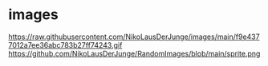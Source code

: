 # images
https://raw.githubusercontent.com/NikoLausDerJunge/images/main/f9e4377012a7ee36abc783b27ff74243.gif
https://github.com/NikoLausDerJunge/RandomImages/blob/main/sprite.png
